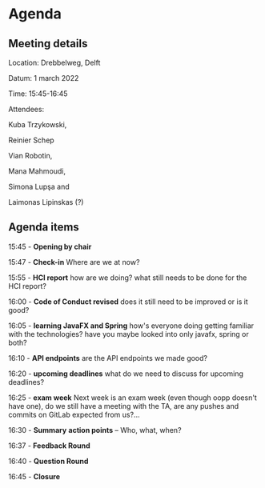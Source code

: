 # Agenda


## Meeting details

Location: 		Drebbelweg, Delft

Datum: 		1 march 2022

Time: 		15:45-16:45

Attendees:		

Kuba Trzykowski, 

Reinier Schep 

Vian Robotin, 

Mana Mahmoudi, 

Simona Lupşa and

Laimonas Lipinskas (?)



## Agenda items

15:45 - **Opening by chair**

15:47 - **Check-in** Where are we at now?

15:55 - **HCI report** how are we doing? what still needs to be done for the HCI report?

16:00 - **Code of Conduct revised** does it still need to be improved or is it good?

16:05 - **learning JavaFX and Spring** how's everyone doing getting familiar with the technologies? have you maybe looked into only javafx, spring or both?

16:10 - **API endpoints** are the API endpoints we made good?

16:20 - **upcoming deadlines** what do we need to discuss for upcoming deadlines?

16:25 - **exam week** Next week is an exam week (even though oopp doesn't have one), do we still have a meeting with the TA, are any pushes and commits on GitLab expected from us?...

16:30 - **Summary** **action points** – Who, what, when?

16:37 - **Feedback Round**

16:40 - **Question Round**

16:45 - **Closure**

